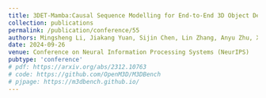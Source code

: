 ```yaml
---
title: 3DET-Mamba:Causal Sequence Modelling for End-to-End 3D Object Detection
collection: publications
permalink: /publication/conference/55
authors: Mingsheng Li, Jiakang Yuan, Sijin Chen, Lin Zhang, Anyu Zhu, Xin Chen, <b>Tao Chen</b>
date: 2024-09-26
venue: Conference on Neural Information Processing Systems (NeurIPS)
pubtype: 'conference'
# pdf: https://arxiv.org/abs/2312.10763
# code: https://github.com/OpenM3D/M3DBench
# pjpage: https://m3dbench.github.io/
---
```


<!-- paperurl: 'http://academicpages.github.io/files/paper1.pdf'
citation: 'Your Name, You. (2009). &quot;Paper Title Number 1.&quot; <i>Journal 1</i>. 1(1).' -->
<!-- [Download paper here](http://academicpages.github.io/files/paper1.pdf) -->
